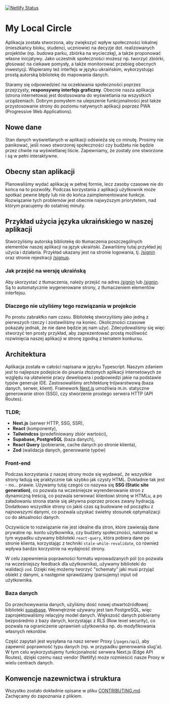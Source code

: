 [![Netlify Status](https://api.netlify.com/api/v1/badges/643b7640-740f-4db3-b3f3-ea179b2ad3e8/deploy-status)](https://app.netlify.com/sites/localcircle/deploys)

# My Local Circle

Aplikacja została stworzona, aby zwiększyć wpływ społeczności lokalnej (mieszkańcy bloku, studenci, uczniowie) na decyzje dot. realizowanych projektów (np. budowa parku, zbiórka na wycieczkę), a także proponować własne inicjatywy. Jako uczestnik społeczności możesz np. tworzyć zbiórki, głosować na ciekawe pomysły, a także monitorować przebieg obecnych inwestycji. Wspieramy też interfejs w języku ukraińskim, wykorzystując prostą autorską bibliotekę do mapowania danych.

Staramy się odpowiedzieć na oczekiwania społeczności poprzez przejrzysty, **responsywny interfejs graficzny**. Obecnie nasza aplikacja (strona internetowa) jest dostosowana do wyświetlania na wszystkich urządzeniach. Dobrym pomysłem na ulepszenie funkcjonalności jest także przystosowanie strony do poziomu natywnych aplikacji poprzez PWA (Progressive Web Applications).

## Nowe dane

Stan danych wyświetlanych w aplikacji odświeża się co minutę. Prosimy nie panikować, jeśli nowo stworzonej społeczności czy budżetu nie będzie przez chwile na wyświetlanej liście. Zapewniamy, że zostały one stworzone i są w pełni interaktywne.

## Obecny stan aplikacji

Planowaliśmy wydać aplikację w pełnej formie, lecz zasoby czasowe nie do końca na to pozwoliły. Podczas korzystania z aplikacji użytkownik może spotkać pewne błędy lub nie do końca zaimplementowane funkcje. Rozwiązanie tych problemów jest obecnie najwyższym priorytetem, nad którym pracujemy do ostatniej minuty.

## Przykład użycia języka ukraińskiego w naszej aplikacji

Stworzyliśmy autorską bibliotekę do tłumaczenia poszczególnych elementów naszej aplikacji na język ukraiński. Zawarliśmy tutaj przykład jej użycia i działania. Przykład ukazany jest na stronie logowania, tj. [/signin](https://i18n--localcircle.netlify.app/signin) oraz stronie rejestracji [/signup](https://i18n--localcircle.netlify.app/signup).

### Jak przejść na wersję ukraińską

Aby skorzystać z tłumaczenia, należy przejść na adres [/signin](https://i18n--localcircle.netlify.app/uk/signin) lub [/signin](https://i18n--localcircle.netlify.app/uk/signup). Są to automatycznie wygenerowane strony, z tłumaczeniem elementów interfejsu.

### Dlaczego nie użyliśmy tego rozwiązania w projekcie

Po prostu zabrakłko nam czasu. Bibliotekę stworzyliśmy jako jedną z pierwszych rzeczy i zostawiliśmy na koniec. Okoliczności czasowe pokazały jednak, że nie dane będzie jej nam użyć. Zdecydowaliśmy się więc stworzyć ten prosty przykład, aby zaprezentować prostą możliwość rozwinięcia naszej aplikacji w stronę zgodną z tematem konkursu.

## Architektura

Aplikacja została w całości napisana w języku Typescript. Naszym zdaniem jest to najlepsze podejście do pisania złożonych aplikacji internetowych ze względu na ułatwienie pracy dewelopera i podpowiedzi jakie na podstawie typów generuje IDE. Zastosowaliśmy architekturę trójwarstwową (baza danych, serwer, klient). Framework [Next.js](https://nextjs.org/) umożliwia m.in. statyczne generowanie stron (SSG), czy stworzenie prostego serwera HTTP (API Routes).

### TLDR;

- **Next.js** (serwer HTTP, SSG, SSR),
- **React** (komponenty),
- **Tailwindcss** (predefiniowany zbiór wartości),
- **Supabase, PostgreSQL** (baza danych),
- **React Query** (pobieranie, cache danych po stronie klienta),
- **Zod** (walidacja danych, generowanie typów)

### Front-end

Podczas korzystania z naszej strony może się wydawać, że wszystkie strony ładują się praktycznie tak szybko jak czysty HTML. Dokładnie tak jest - no... prawie. Używamy tutaj czegoś co nazywa się **SSG (Static site generation)**, co pozwala na wcześniejsze wyrenderowanie stron z dynamiczną treścią, co pozwala serwować klientowi stronę w HTMLu, a po załadowaniu strona stanie się aktywna poprzez proces zwany hydracją. Dodatkowo wszystkie strony co jakiś czas są budowane od początku z najnowszymi danymi, co pozwala uzyskać świetny stosunek optymalizacji co do aktualności danych.

Oczywiście to rozwiązanie nie jest idealne dla stron, które zawierają dane prywatne np. konto użytkownika, czy budżety społeczności, natomiast w tym wypadku używamy biblioteki `react-query`, która pobiera dane po stronie klienta, korzystając z techniki `stale-while-revalidate`, co również wpływa bardzo korzystnie na wydajność strony.

W celu zapewnienia poprawności formatu wprowadzanych pól (co pozwala na wcześniejszy feedback dla użytkownika), używamy biblioteki do walidacji `zod`. Dzięki niej możemy tworzyć "schematy" jaki musi przyjąć obiekt z danymi, a następnie sprawdzamy (parsujemy) input od użytkownika.

### Baza danych

Do przechowywania danych, użyliśmy dość nowej otwartoźródłowej biblioteki [supabase](https://supabase.com/). Wewnętrznie używany jest tam PostgreSQL, więc zaprojektowaliśmy relacyjny model danych. Większość danych pobieramy bezpośrednio z bazy danych, korzystając z RLS (Row level security), co pozwala na ograniczenie uprawnień użytkownika np. do modyfikowania własnych rekordów.

Część zapytań jest wysyłana na nasz serwer Proxy (`/pages/api`), aby zapewnić poprawność typu danych (np. w przypadku generowania slug'a). W tym celu wykorzystujemy funkcjonalność serwera Next.js (Edge API Routes), dzięki czemu nasz vendor (Netlify) może rozmieścić nasze Proxy w wielu centrach danych.

## Konwencje nazewnictwa i struktura

Wszystko zostało dokładnie opisane w pliku [CONTRIBUTING.md](CONTRIBUTING.md). Zachęcamy do zapoznania z plikiem.
